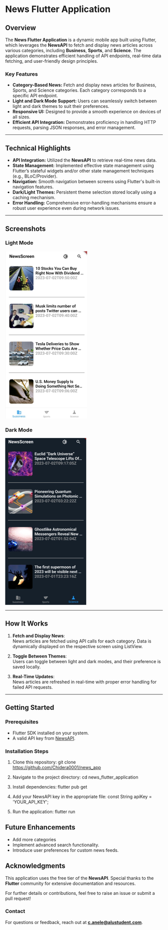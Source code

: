 # **News Flutter Application**

## **Overview**

The **News Flutter Application** is a dynamic mobile app built using Flutter, which leverages the **NewsAPI** to fetch and display news articles across various categories, including **Business**, **Sports**, and **Science**. The application demonstrates efficient handling of API endpoints, real-time data fetching, and user-friendly design principles.

### **Key Features**
- **Category-Based News:** Fetch and display news articles for Business, Sports, and Science categories. Each category corresponds to a specific API endpoint.
- **Light and Dark Mode Support:** Users can seamlessly switch between light and dark themes to suit their preferences.
- **Responsive UI:** Designed to provide a smooth experience on devices of all sizes.
- **Efficient API Integration:** Demonstrates proficiency in handling HTTP requests, parsing JSON responses, and error management.

---

## **Technical Highlights**
- **API Integration:** Utilized the **NewsAPI** to retrieve real-time news data.
- **State Management:** Implemented effective state management using Flutter’s stateful widgets and/or other state management techniques (e.g., BLoC/Provider).
- **Navigation:** Smooth navigation between screens using Flutter's built-in navigation features.
- **Dark/Light Themes:** Persistent theme selection stored locally using a caching mechanism.
- **Error Handling:** Comprehensive error-handling mechanisms ensure a robust user experience even during network issues.

---

## **Screenshots**

### **Light Mode**  
![Light Mode](/assets/whitemode.png)

### **Dark Mode**  
![Dark Mode](/assets/darkmode.png)

---

## **How It Works**
1. **Fetch and Display News**:  
   News articles are fetched using API calls for each category. Data is dynamically displayed on the respective screen using ListView.

2. **Toggle Between Themes**:  
   Users can toggle between light and dark modes, and their preference is saved locally.

3. **Real-Time Updates**:  
   News articles are refreshed in real-time with proper error handling for failed API requests.

---

## **Getting Started**

### **Prerequisites**
- Flutter SDK installed on your system.
- A valid API key from [NewsAPI](https://newsapi.org/).  

### **Installation Steps**
1. Clone this repository:
   git clone https://github.com/Chidera0001/news_app

2. Navigate to the project directory:
    cd news_flutter_application

3. Install dependencies:
    flutter pub get

4. Add your NewsAPI key in the appropriate file:
    const String apiKey = 'YOUR_API_KEY';

5. Run the application:
    flutter run

## **Future Enhancements**
- Add more categories 
- Implement advanced search functionality.
- Introduce user preferences for custom news feeds.


## **Acknowledgments**
This application uses the free tier of the **NewsAPI**. Special thanks to the **Flutter** community for extensive documentation and resources.  

For further details or contributions, feel free to raise an issue or submit a pull request!  


### **Contact**
For questions or feedback, reach out at **[c.anele@alustudent.com](mailto:c.anele@alustudent.com)**.
